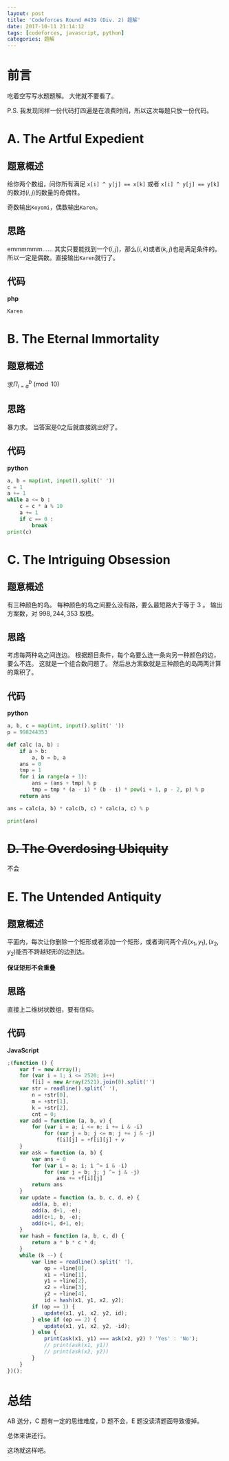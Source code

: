 ```yaml
---
layout: post
title: 'Codeforces Round #439 (Div. 2) 题解'
date: 2017-10-11 21:14:12
tags: [codeforces, javascript, python]
categories: 题解
---
```


# 前言

吃着空写写水题题解。
大佬就不要看了。

P.S. 我发现同样一份代码打四遍是在浪费时间，所以这次每题只放一份代码。

# A. The Artful Expedient

## 题意概述

给你两个数组，问你所有满足 `x[i] ^ y[j] == x[k]` 或者 `x[i] ^ y[j] == y[k]` 的数对$(i, j)$的数量的奇偶性。

奇数输出`Koyomi`，偶数输出`Karen`。

## 思路

emmmmmm......
其实只要能找到一个$(i, j)$，那么$(i, k)$或者$(k, j)$也是满足条件的。
所以一定是偶数。直接输出`Karen`就行了。



## 代码

**php**

```php
Karen
```

# B. The Eternal Immortality

## 题意概述

求$\Pi^b_{i=a}\pmod{10}$

## 思路

暴力求。
当答案是$0$之后就直接跳出好了。

## 代码

**python**

```python
a, b = map(int, input().split(' '))
c = 1
a += 1
while a <= b :
	c = c * a % 10
	a += 1
	if c == 0 :
		break
print(c)
```

# C. The Intriguing Obsession

## 题意概述

有三种颜色的岛。
每种颜色的岛之间要么没有路，要么最短路大于等于 3 。
输出方案数，对 $998,244,353$ 取模。

## 思路

考虑每两种岛之间连边。
根据题目条件，每个岛要么连一条向另一种颜色的边，要么不连。
这就是一个组合数问题了。
然后总方案数就是三种颜色的岛两两计算的乘积了。

## 代码

**python**

```python
a, b, c = map(int, input().split(' '))
p = 998244353

def calc (a, b) :
	if a > b:
		a, b = b, a
	ans = 0
	tmp = 1
	for i in range(a + 1):
		ans = (ans + tmp) % p
		tmp = tmp * (a - i) * (b - i) * pow(i + 1, p - 2, p) % p
	return ans

ans = calc(a, b) * calc(b, c) * calc(a, c) % p

print(ans)
```

# ~~D. The Overdosing Ubiquity~~

不会

# E. The Untended Antiquity

## 题意概述

平面内，每次让你删除一个矩形或者添加一个矩形，或者询问两个点$(x_1, y_1), (x_2, y_2)$能否不跨越矩形的边到达。

**保证矩形不会重叠**

## 思路

直接上二维树状数组，要有信仰。

## 代码

**JavaScript**

```javascript
;(function () {
	var f = new Array();
	for (var i = 1; i <= 2520; i++)
		f[i] = new Array(2521).join(0).split('')
	var str = readline().split(' '),
		n = +str[0],
		m = +str[1],
		k = +str[2],
		cnt = 0;
	var add = function (a, b, v) {
		for (var i = a; i <= n; i += i & -i)
			for (var j = b; j <= m; j += j & -j)
				f[i][j] = +f[i][j] + v
	}
	var ask = function (a, b) {
		var ans = 0
		for (var i = a; i; i ^= i & -i)
			for (var j = b; j; j ^= j & -j)
				ans += +f[i][j]
		return ans
	}
	var update = function (a, b, c, d, e) {
		add(a, b, e);
		add(a, d+1, -e);
		add(c+1, b, -e);
		add(c+1, d+1, e);
	}
	var hash = function (a, b, c, d) {
		return a * b * c * d;
	}
	while (k --) {
		var line = readline().split(' '),
			op = +line[0],
			x1 = +line[1],
			y1 = +line[2],
			x2 = +line[3],
			y2 = +line[4],
			id = hash(x1, y1, x2, y2);
		if (op == 1) {
			update(x1, y1, x2, y2, id);
		} else if (op == 2) {
			update(x1, y1, x2, y2, -id);
		} else {
			print(ask(x1, y1) === ask(x2, y2) ? 'Yes' : 'No');
			// print(ask(x1, y1))
			// print(ask(x2, y2))
		}
	}
})();
```

# 总结

AB 送分，C 题有一定的思维难度，D 题不会，E 题没读清题面导致傻掉。

总体来讲还行。

这场就这样吧。
